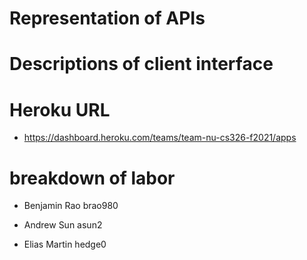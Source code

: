 # Representation of APIs

# Descriptions of client interface

# Heroku URL 
* https://dashboard.heroku.com/teams/team-nu-cs326-f2021/apps 

# breakdown of labor
* Benjamin Rao brao980 

* Andrew Sun asun2

* Elias Martin hedge0 
